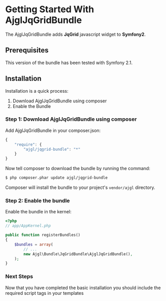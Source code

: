 Getting Started With AjglJqGridBundle
=====================================

The AjglJqGridBundle adds **JqGrid** javascript widget to **Symfony2**.

## Prerequisites

This version of the bundle has been tested with Symfony 2.1.


## Installation

Installation is a quick process:

1. Download AjglJqGridBundle using composer
2. Enable the Bundle

### Step 1: Download AjglJqGridBundle using composer

Add AjglJqGridBundle in your composer.json:

```js
{
    "require": {
        "ajgl/jqgrid-bundle": "*"
    }
}
```

Now tell composer to download the bundle by running the command:

``` bash
$ php composer.phar update ajgl/jqgrid-bundle
```

Composer will install the bundle to your project's `vendor/ajgl` directory.

### Step 2: Enable the bundle

Enable the bundle in the kernel:

``` php
<?php
// app/AppKernel.php

public function registerBundles()
{
    $bundles = array(
        // ...
        new Ajgl\Bundle\JqGridBundle\AjglJqGridBundle(),
    );
}
```

### Next Steps

Now that you have completed the basic installation you should include the
required script tags in your templates